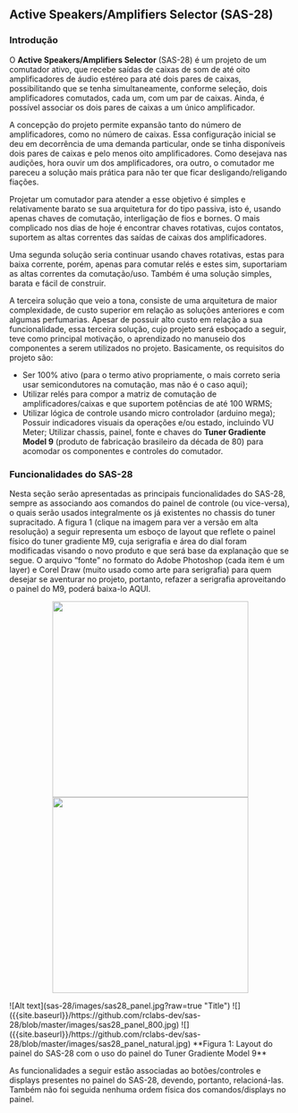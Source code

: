 ## **Active Speakers/Amplifiers Selector (SAS-28)**

### Introdução
O **Active Speakers/Amplifiers Selector** (SAS-28) é um projeto de um comutador ativo, que recebe saídas de caixas de som de até oito amplificadores de áudio estéreo para até dois pares de caixas, possibilitando que se tenha simultaneamente, conforme seleção, dois amplificadores comutados, cada um, com um par de caixas. Ainda, é possível associar os dois pares de caixas a um único amplificador.

A concepção do projeto permite expansão tanto do número de amplificadores, como no número de caixas. Essa configuração inicial se deu em decorrência de uma demanda particular, onde se tinha disponíveis dois pares de caixas e pelo menos oito amplificadores. Como desejava nas audições, hora ouvir um dos amplificadores, ora outro, o comutador me pareceu a solução mais prática para não ter  que ficar desligando/religando fiações.

Projetar um comutador para atender a esse objetivo é simples e relativamente barato se sua arquitetura for do tipo passiva, isto é, usando apenas chaves de comutação, interligação de fios e bornes. O mais complicado nos dias de hoje é encontrar chaves rotativas, cujos contatos, suportem as altas correntes das saídas de caixas dos amplificadores.

Uma segunda solução seria continuar usando chaves rotativas, estas para baixa corrente, porém, apenas para comutar relés e estes sim, suportariam as altas correntes da comutação/uso. Também é uma solução simples, barata e fácil de construir.

A terceira solução que veio a tona, consiste de uma arquitetura de maior complexidade, de custo superior em relação as soluções anteriores e com algumas perfumarias. Apesar de possuir alto custo em relação a sua funcionalidade, essa terceira solução, cujo projeto será esboçado a seguir, teve como principal motivação, o aprendizado no manuseio dos componentes a serem utilizados no projeto. Basicamente, os requisitos do projeto são:

- Ser 100% ativo (para o termo ativo propriamente, o mais correto seria usar semicondutores na comutação, mas não é o caso aqui);
- Utilizar relés para compor a matriz de comutação de amplificadores/caixas e que suportem potências de até 100 WRMS;
- Utilizar lógica de controle usando micro controlador (arduino mega);
Possuir indicadores visuais da operações  e/ou estado, incluindo VU Meter;
Utilizar chassis, painel, fonte e chaves do **Tuner Gradiente Model 9** (produto de fabricação brasileiro da década de 80) para acomodar os componentes e controles do comutador.

### Funcionalidades do SAS-28
Nesta seção serão apresentadas as principais funcionalidades do SAS-28, sempre as associando aos comandos do painel de controle (ou vice-versa), o quais serão usados integralmente os já existentes no chassis do tuner supracitado. A figura 1 (clique na imagem para ver a versão em alta resolução) a seguir representa um esboço de layout que reflete o painel físico do tuner gradiente M9, cuja serigrafia e área do dial foram modificadas visando o novo produto e que será base da explanação que se segue. O arquivo “fonte” no formato do Adobe Photoshop (cada item é um layer) e Corel Draw (muito usado como arte para serigrafia) para quem desejar se aventurar no projeto, portanto, refazer a serigrafia aproveitando o painel do M9, poderá baixa-lo AQUI.

<p align="center">
  <img src="sas-28/images/sas28_panel.jpg" width="350"/>
  <img src="sas-28/images/sas28_panel.jpg" width="350"/>
</p>
![Alt text](sas-28/images/sas28_panel.jpg?raw=true "Title")
![]({{site.baseurl}}/https://github.com/rclabs-dev/sas-28/blob/master/images/sas28_panel_800.jpg)
![]({{site.baseurl}}/https://github.com/rclabs-dev/sas-28/blob/master/images/sas28_panel_natural.jpg)
**Figura 1: Layout do painel do SAS-28 com o uso do painel do Tuner Gradiente Model 9**

As funcionalidades a seguir estão associadas ao botões/controles e displays presentes no painel do SAS-28, devendo, portanto, relacioná-las. Também não foi seguida nenhuma ordem física dos comandos/displays no painel.

